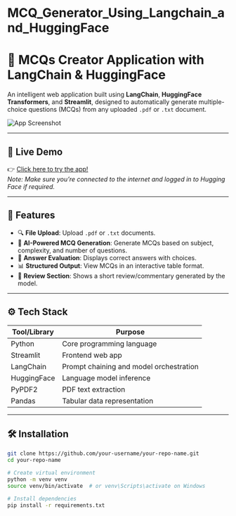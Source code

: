 # MCQ_Generator_Using_Langchain_and_HuggingFace

# 🧠 MCQs Creator Application with LangChain & HuggingFace

An intelligent web application built using **LangChain**, **HuggingFace Transformers**, and **Streamlit**, designed to automatically generate multiple-choice questions (MCQs) from any uploaded `.pdf` or `.txt` document.

![App Screenshot](https://mcqgeneratorusinglangchainandhuggingface-ggebgejxgzwg8obpjhfpw.streamlit.app/)

---

## 🚀 Live Demo

👉 [Click here to try the app!](https://mcqgeneratorusinglangchainandhuggingface-ggebgejxgzwg8obpjhfpw.streamlit.app/)  
*Note: Make sure you’re connected to the internet and logged in to Hugging Face if required.*

---

## 📂 Features

- 🔍 **File Upload**: Upload `.pdf` or `.txt` documents.
- 🤖 **AI-Powered MCQ Generation**: Generate MCQs based on subject, complexity, and number of questions.
- 🧪 **Answer Evaluation**: Displays correct answers with choices.
- 📊 **Structured Output**: View MCQs in an interactive table format.
- 🧠 **Review Section**: Shows a short review/commentary generated by the model.

---

## ⚙️ Tech Stack

| Tool/Library      | Purpose                              |
|------------------|--------------------------------------|
| Python            | Core programming language           |
| Streamlit         | Frontend web app                    |
| LangChain         | Prompt chaining and model orchestration |
| HuggingFace       | Language model inference            |
| PyPDF2            | PDF text extraction                 |
| Pandas            | Tabular data representation         |

---

## 🛠️ Installation

```bash
git clone https://github.com/your-username/your-repo-name.git
cd your-repo-name

# Create virtual environment
python -m venv venv
source venv/bin/activate  # or venv\Scripts\activate on Windows

# Install dependencies
pip install -r requirements.txt
